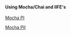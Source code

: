 #### Using Mocha/Chai and IIFE's
[Mocha PI](https://brygit24.github.io/liveCoding/detectMochaPI.mp4)

[Mocha PII](https://brygit24.github.io/liveCoding/detectMochaPII.mp4)
